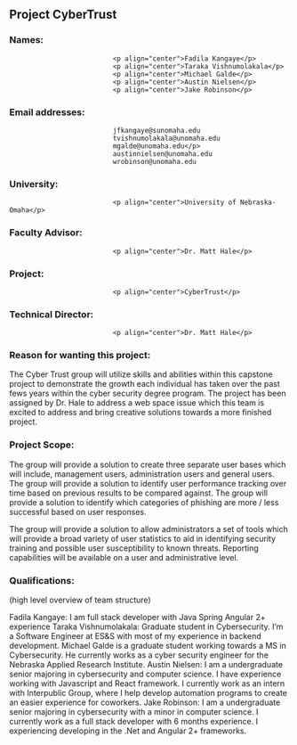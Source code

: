 ## Project CyberTrust

### Names:                        
                              <p align="center">Fadila Kangaye</p>
                              <p align="center">Taraka Vishnumolakala</p>
                              <p align="center">Michael Galde</p>
                              <p align="center">Austin Nielsen</p>
                              <p align="center">Jake Robinson</p>

### Email addresses:<br>  	        	
                              jfkangaye@sunomaha.edu
                              tvishnumolakala@unomaha.edu
                              mgalde@unomaha.edu</p>
                              austinnielsen@unomaha.edu
                              wrobinson@unomaha.edu

### University:                   
                              <p align="center">University of Nebraska-Omaha</p>

### Faculty Advisor:              
                              <p align="center">Dr. Matt Hale</p>

### Project:                      
                              <p align="center">CyberTrust</p>

### Technical Director:           
                              <p align="center">Dr. Matt Hale</p>

### Reason for wanting this project:

The Cyber Trust group will utilize skills and abilities within this capstone project to demonstrate the growth each individual has taken over the past fews years within the cyber security degree program. The project has been assigned by Dr. Hale to address a web space issue which this team is excited to address and bring creative solutions towards a more finished project.

### Project Scope:

The group will provide a solution to create three separate user bases which will include, management users, administration users and general users.
The group will provide a solution to identify user performance tracking over time based on previous results to be compared against.
The group will provide a solution to identify which categories of phishing are more / less successful based on user responses.

The group will provide a solution to allow administrators a set of tools which will provide a broad variety of user statistics to aid in identifying security training and possible user susceptibility to known threats.  Reporting capabilities will be available on a user and administrative level.

### Qualifications:

(high level overview of team structure)

Fadila Kangaye: I am full stack developer with Java Spring Angular 2+ experience
Taraka Vishnumolakala: Graduate student in Cybersecurity. I’m a Software Engineer at ES&S with most of my experience in backend development.
Michael Galde is a graduate student working towards a MS in Cybersecurity. He currently works as a cyber security engineer for the Nebraska Applied Research Institute.
Austin Nielsen: I am a undergraduate senior majoring in cybersecurity and computer science.  I have experience working with Javascript and React framework.  I currently work as an intern with Interpublic Group, where I help develop automation programs to create an easier experience for coworkers.
Jake Robinson: I am a undergraduate senior majoring in cybersecurity with a minor in computer science.  I currently work as a full stack developer with 6 months experience.  I experiencing developing in the .Net and Angular 2+ frameworks.
